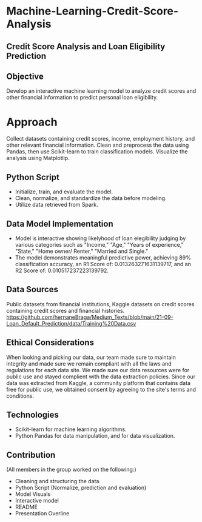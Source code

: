 # Machine-Learning-Credit-Score-Analysis

## Credit Score Analysis and Loan Eligibility Prediction

##  Objective

Develop an interactive machine learning model to analyze credit scores and other financial information to predict personal loan eligibility.

# Approach 

Collect datasets containing credit scores, income, employment history, and other relevant financial information. Clean and preprocess the data using Pandas, then use Scikit-learn to train classification models. Visualize the analysis using Matplotlip.

## Python Script

* Initialize, train, and evaluate the model.
* Clean, normalize, and standardize the data before modeling.
* Utilize data retrieved from Spark.


## Data Model Implementation

* Model is interactive showing likelyhood of loan elegibility judging by various categories such as "Income," "Age," "Years of experience," "State," "Home owner/ Renter," "Married and Single."
* The model demonstrates meaningful predictive power, achieving 89% classification accuracy, an R1 Score of: 0.013263271631139717, and an R2 Score of: 0.010517237223139792.


## Data Sources

Public datasets from financial institutions, Kaggle datasets on credit scores containing credit scores and financial histories.
https://github.com/hernaneBraga/Medium_Texts/blob/main/21-09-Loan_Default_Prediction/data/Training%20Data.csv

## Ethical Considerations

When looking and picking our data, our team made sure to maintain integrity and made sure we remain compliant with all the laws and regulations for each data site. We made sure our data resources were for public use and stayed complient with the data extraction policies. Since our data was extracted from Kaggle, a community platform that contains data free for public use, we obtained consent by agreeing to the site's terms and conditions.  

## Technologies

* Scikit-learn for machine learning algorithms.
* Python Pandas for data manipulation, and for data visualization.


## Contribution

(All members in the group worked on the following:)
* Cleaning and structuring the data.
* Python Script (Normalize, prediction and evaluation)
* Model Visuals
* Interactive model
* README
* Presentation Overline
